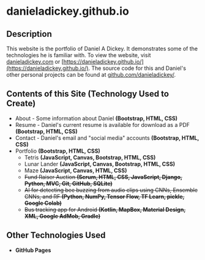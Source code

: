 # danieladickey.github.io


## Description

This website is the portfolio of Daniel A Dickey. It demonstrates some of the technologies he is familiar with. To view the website, visit
[danieladickey.com](https://danieladickey.com/) or [https://danieladickey.github.io/](https://danieladickey.github.io/). The source code for 
this and Daniel's other personal projects can be found at [github.com/danieladickey/](https://github.com/danieladickey/).


## Contents of this Site **(Technology Used to Create)**

- About - Some information about Daniel **(Bootstrap, HTML, CSS)**
- Resume - Daniel's current resume is available for download as a PDF **(Bootstrap, HTML, CSS)**
- Contact - Daniel's email and "social media" accounts **(Bootstrap, HTML, CSS)**
- Portfolio **(Bootstrap, HTML, CSS)**
    - Tetris **(JavaScript, Canvas, Bootstrap, HTML, CSS)**
    - Lunar Lander **(JavaScript, Canvas, Bootstrap, HTML, CSS)**
    - Maze **(JavaScript, Canvas, HTML, CSS)**
    - ~~Fund Raiser Auction **(Scrum, HTML, CSS, JavaScript, Django, Python, MVC, Git, GitHub, SQLite)**~~
    - ~~AI for detecting bee buzzing from audio clips using CNNs, Ensemble CNNs, and RF **(Python, NumPy, Tensor Flow, TF Learn, pickle, Google Colab)**~~
    - ~~Bus tracking app for Android **(Kotlin, MapBox, Material Design, XML, Google AdMob, Gradle)**~~


## Other Technologies Used

- **GitHub Pages**